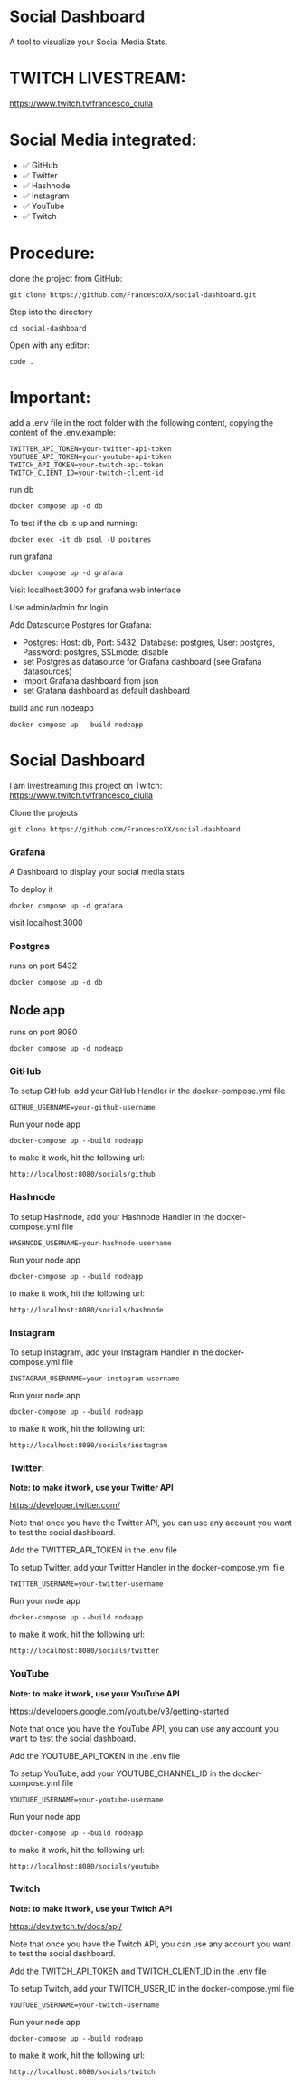 # Social Dashboard

A tool to visualize your Social Media Stats.

# TWITCH LIVESTREAM:

https://www.twitch.tv/francesco_ciulla

# Social Media integrated:

- ✅ GitHub
- ✅ Twitter
- ✅ Hashnode
- ✅ Instagram
- ✅ YouTube
- ✅ Twitch


# Procedure:
clone the project from GitHub:
```
git clone https://github.com/FrancescoXX/social-dashboard.git 
```

Step into the directory
```
cd social-dashboard
```

Open with any editor:
```
code .

```

# Important:
add a .env file in the root folder with the following content, copying the content of the .env.example:
```
TWITTER_API_TOKEN=your-twitter-api-token
YOUTUBE_API_TOKEN=your-youtube-api-token
TWITCH_API_TOKEN=your-twitch-api-token
TWITCH_CLIENT_ID=your-twitch-client-id
```

run db
```
docker compose up -d db
```

To test if the db is up and running:
```
docker exec -it db psql -U postgres
```



run grafana
```
docker compose up -d grafana
```

Visit localhost:3000 for grafana web interface

Use admin/admin for login


Add Datasource Postgres for Grafana:
- Postgres: Host: db, Port: 5432, Database: postgres, User: postgres, Password: postgres, SSLmode: disable
- set Postgres as datasource for Grafana dashboard (see Grafana datasources)
- import Grafana dashboard from json
- set Grafana dashboard as default dashboard

build and run nodeapp
```
docker compose up --build nodeapp
```



# Social Dashboard

I am livestreaming this project on Twitch: https://www.twitch.tv/francesco_ciulla

Clone the projects
```
git clone https://github.com/FrancescoXX/social-dashboard
```

### Grafana

A Dashboard to display your social media stats

To deploy it
```
docker compose up -d grafana
```

visit localhost:3000

### Postgres

runs on port 5432

```
docker compose up -d db
```

## Node app

runs on port 8080

```
docker compose up -d nodeapp
```

### GitHub

To setup GitHub, add your GitHub Handler in the docker-compose.yml file
```
GITHUB_USERNAME=your-github-username
```

Run your node app
```
docker-compose up --build nodeapp
```

to make it work, hit the following url:
```
http://localhost:8080/socials/github
```

### Hashnode

To setup Hashnode, add your Hashnode Handler in the docker-compose.yml file
``` 
HASHNODE_USERNAME=your-hashnode-username
```

Run your node app
```
docker-compose up --build nodeapp
```

to make it work, hit the following url:
```
http://localhost:8080/socials/hashnode
```

### Instagram

To setup Instagram, add your Instagram Handler in the docker-compose.yml file

```
INSTAGRAM_USERNAME=your-instagram-username
```

Run your node app
```
docker-compose up --build nodeapp
```

to make it work, hit the following url:
```
http://localhost:8080/socials/instagram
```

### Twitter:

**Note: to make it work, use your Twitter API**

https://developer.twitter.com/

Note that once you have the Twitter API, you can use any account you want to test the social dashboard.

Add the TWITTER_API_TOKEN in the .env file

To setup Twitter, add your Twitter Handler in the docker-compose.yml file

```
TWITTER_USERNAME=your-twitter-username
```

Run your node app
```
docker-compose up --build nodeapp
```

to make it work, hit the following url:
```
http://localhost:8080/socials/twitter
```

### YouTube

**Note: to make it work, use your YouTube API**

https://developers.google.com/youtube/v3/getting-started

Note that once you have the YouTube API, you can use any account you want to test the social dashboard.

Add the YOUTUBE_API_TOKEN in the .env file

To setup YouTube, add your YOUTUBE_CHANNEL_ID in the docker-compose.yml file

```
YOUTUBE_USERNAME=your-youtube-username
```

Run your node app
```
docker-compose up --build nodeapp
```

to make it work, hit the following url:
```
http://localhost:8080/socials/youtube
```

### Twitch

**Note: to make it work, use your Twitch API**

https://dev.twitch.tv/docs/api/

Note that once you have the Twitch API, you can use any account you want to test the social dashboard.

Add the TWITCH_API_TOKEN and TWITCH_CLIENT_ID in the .env file

To setup Twitch, add your TWITCH_USER_ID in the docker-compose.yml file

```
YOUTUBE_USERNAME=your-twitch-username
```

Run your node app
```
docker-compose up --build nodeapp
```

to make it work, hit the following url:
```
http://localhost:8080/socials/twitch
```
